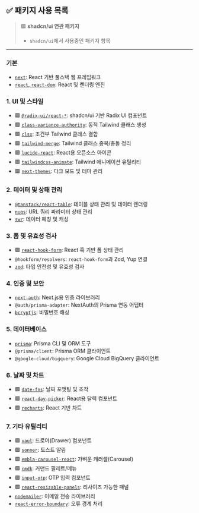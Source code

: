 ## ✅ 패키지 사용 목록  

> 🟩 **shadcn/ui 연관 패키지**  
> - `shadcn/ui`에서 사용중인 패키지 항목  

---

### **기본**
- [`next`](https://nextjs.org/): React 기반 풀스택 웹 프레임워크  
- [`react`, `react-dom`](https://ko.react.dev/): React 및 렌더링 엔진  

### **1. UI 및 스타일**
- 🟩 [`@radix-ui/react-*`](https://ui.shadcn.com/): shadcn/ui 기반 Radix UI 컴포넌트  
- 🟩 [`class-variance-authority`](https://cva.style/docs): 동적 Tailwind 클래스 생성  
- 🟩 [`clsx`](https://github.com/lukeed/clsx): 조건부 Tailwind 클래스 결합  
- 🟩 [`tailwind-merge`](https://github.com/dcastil/tailwind-merge): Tailwind 클래스 중복/충돌 정리  
- 🟩 [`lucide-react`](https://lucide.dev/guide/packages/lucide-react): React용 오픈소스 아이콘  
- 🟩 [`tailwindcss-animate`](https://www.tailwindcss-animated.com/): Tailwind 애니메이션 유틸리티  
- 🟩 [`next-themes`](https://github.com/pacocoursey/next-themes#readme): 다크 모드 및 테마 관리  

### **2. 데이터 및 상태 관리**
- [`@tanstack/react-table`](https://tanstack.com/table/latest): 테이블 상태 관리 및 데이터 렌더링  
- [`nuqs`](https://nuqs.47ng.com/): URL 쿼리 파라미터 상태 관리  
- [`swr`](https://swr.vercel.app/ko): 데이터 페칭 및 캐싱  

### **3. 폼 및 유효성 검사**
- 🟩 [`react-hook-form`](https://react-hook-form.com/): React 훅 기반 폼 상태 관리  
- `@hookform/resolvers`: `react-hook-form`과 Zod, Yup 연결  
- [`zod`](https://zod.dev/): 타입 안전성 및 유효성 검사  

### **4. 인증 및 보안**
- [`next-auth`](https://authjs.dev/): Next.js용 인증 라이브러리  
- `@auth/prisma-adapter`: NextAuth의 Prisma 연동 어댑터  
- [`bcryptjs`](https://github.com/dcodeIO/bcrypt.js#readme): 비밀번호 해싱  

### **5. 데이터베이스**
- [`prisma`](https://www.prisma.io/): Prisma CLI 및 ORM 도구  
- `@prisma/client`: Prisma ORM 클라이언트  
- `@google-cloud/bigquery`: Google Cloud BigQuery 클라이언트  

### **6. 날짜 및 차트**
- 🟩 [`date-fns`](https://date-fns.org/): 날짜 포맷팅 및 조작  
- 🟩 [`react-day-picker`](https://daypicker.dev/v8): React용 달력 컴포넌트  
- 🟩 [`recharts`](https://recharts.org/en-US/): React 기반 차트  

### **7. 기타 유틸리티**
- 🟩 [`vaul`](https://vaul.emilkowal.ski/): 드로어(Drawer) 컴포넌트  
- 🟩 [`sonner`](https://sonner.emilkowal.ski/): 토스트 알림  
- 🟩 [`embla-carousel-react`](https://www.embla-carousel.com/): 가벼운 캐러셀(Carousel)  
- 🟩 [`cmdk`](https://cmdk.paco.me/): 커맨드 팔레트/메뉴  
- 🟩 [`input-otp`](https://input-otp.rodz.dev/): OTP 입력 컴포넌트  
- 🟩 [`react-resizable-panels`](https://react-resizable-panels.vercel.app/): 리사이즈 가능한 패널  
- [`nodemailer`](https://www.nodemailer.com/): 이메일 전송 라이브러리  
- [`react-error-boundary`](https://github.com/bvaughn/react-error-boundary): 오류 경계 처리  
